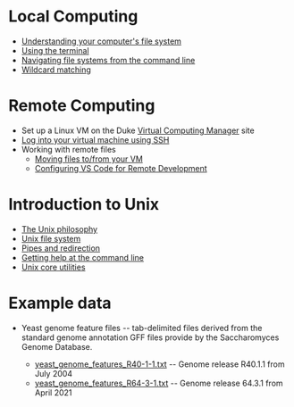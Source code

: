 # Local Computing

* [Understanding your computer's file system](./local-filesystems.md)
* [Using the terminal](./local-terminal.md)
* [Navigating file systems from the command line](./navigating-filesystems.md)
* [Wildcard matching](./globbing.md)


# Remote Computing

* Set up a Linux VM on the Duke [Virtual Computing Manager](https://vcm.duke.edu/) site
* [Log into your virtual machine using SSH](./ssh-duke-vm.md)
* Working with remote files
    * [Moving files to/from your VM](./remote-files.md)
    * [Configuring VS Code for Remote Development](./remote-development-vscode.md)

# Introduction to Unix

* [The Unix philosophy](./unix-philosophy.md)
* [Unix file system](./unix-filesystem.md)
* [Pipes and redirection](./unix-pipes.md)
* [Getting help at the command line](./getting-help-unix.md)
* [Unix core utilities](./unix-coreutils.md)


# Example data

  * Yeast genome feature files -- tab-delimited files derived from the standard genome annotation GFF files provide by the Saccharomyces Genome Database.

    * [yeast_genome_features_R40-1-1.txt](https://github.com/Bio724/Bio724-Example-Data/raw/main/yeast_genome_features_R40-1-1.txt) -- Genome release R40.1.1 from July 2004
    * [yeast_genome_features_R64-3-1.txt](https://github.com/Bio724/Bio724-Example-Data/raw/main/yeast_genome_features_R64-3-1.txt) -- Genome release 64.3.1 from April 2021